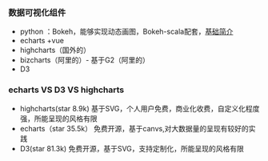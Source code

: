 ### 数据可视化组件
- python ：Bokeh，能够实现动态画图，Bokeh-scala配套，[基础简介](https://www.jianshu.com/p/e94facfe6fa6)
- echarts +vue
- highcharts（国外的）
- bizcharts（阿里的）- 基于G2（阿里的）
- D3

### echarts VS D3 VS highcharts
- highcharts(star  8.9k) 基于SVG，个人用户免费，商业化收费，自定义化程度强，所能呈现的风格有限
- echarts（star 35.5k） 免费开源，基于canvs,对大数据量的呈现有较好的实践
- D3(star 81.3k) 免费开源，基于SVG，支持定制化，所能呈现的风格有限
